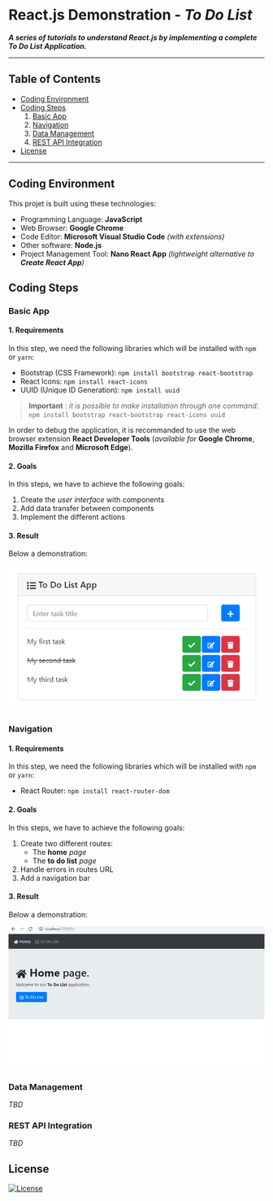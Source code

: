 # React.js Demonstration - *To Do List*

***A series of tutorials to understand React.js by implementing a complete To Do List Application.***

---

## Table of Contents

- [Coding Environment](#coding-environment)
- [Coding Steps](#coding-steps)
  1. [Basic App](#basic-app)
  2. [Navigation](#navigation)
  3. [Data Management](#data-management)
  4. [REST API Integration](#rest-api-integration)
- [License](#license)

---

## Coding Environment

This projet is built using these technologies:

- Programming Language: **JavaScript**
- Web Browser: **Google Chrome**
- Code Editor: **Microsoft Visual Studio Code** *(with extensions)*
- Other software: **Node.js**
- Project Management Tool: **Nano React App** *(lightweight alternative to **Create React App**)*

## Coding Steps

### Basic App

#### 1. Requirements 

In this step, we need the following libraries which will be installed with `npm` or `yarn`: 

- Bootstrap (CSS Framework): `npm install bootstrap react-bootstrap`
- React Icons: `npm install react-icons`
- UUID (Unique ID Generation): `npm install uuid`

> **Important** : *it is possible to make installation through one command:* `npm install bootstrap react-bootstrap react-icons uuid`

In order to debug the application, it is recommanded to use the web browser extension **React Developer Tools** (*available for* **Google Chrome**, **Mozilla Firefox** and **Microsoft Edge**).

#### 2. Goals

In this steps, we have to achieve the following goals: 

1. Create the *user interface* with components
1. Add data transfer between components
1. Implement the different actions

#### 3. Result

Below a demonstration:

![demo with ScreenToGif](demo.gif)

### Navigation

#### 1. Requirements 

In this step, we need the following libraries which will be installed with `npm` or `yarn`: 

- React Router: `npm install react-router-dom`

#### 2. Goals

In this steps, we have to achieve the following goals: 

1. Create two different routes: 
    * The **home** *page*
    * The **to do list** *page*
1. Handle errors in routes URL
1. Add a navigation bar

#### 3. Result

Below a demonstration:

![demo with ScreenToGif](demo2.gif)

### Data Management

*TBD*

### REST API Integration

*TBD*

## License

[![License](http://img.shields.io/:license-mit-blue.svg?style=flat-square)](http://opensource.org/licenses/mit-license.php)
